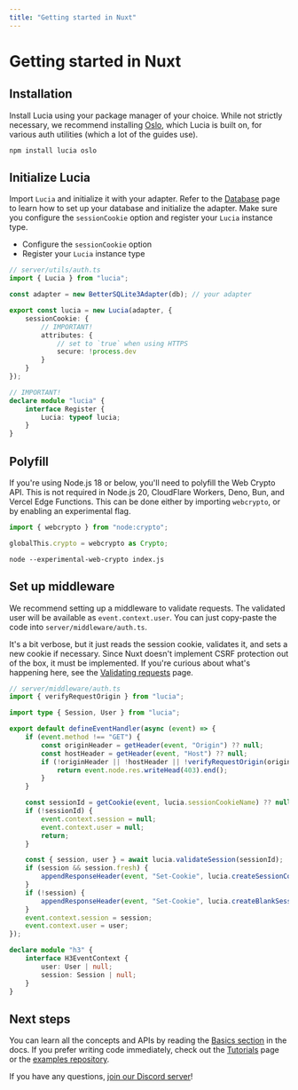```yaml
---
title: "Getting started in Nuxt"
---
```


# Getting started in Nuxt

## Installation

Install Lucia using your package manager of your choice. While not strictly necessary, we recommend installing [Oslo](https://oslo.js.org), which Lucia is built on, for various auth utilities (which a lot of the guides use).

```
npm install lucia oslo
```

## Initialize Lucia

Import `Lucia` and initialize it with your adapter. Refer to the [Database](/database) page to learn how to set up your database and initialize the adapter. Make sure you configure the `sessionCookie` option and register your `Lucia` instance type.

- Configure the `sessionCookie` option
- Register your `Lucia` instance type

```ts
// server/utils/auth.ts
import { Lucia } from "lucia";

const adapter = new BetterSQLite3Adapter(db); // your adapter

export const lucia = new Lucia(adapter, {
	sessionCookie: {
		// IMPORTANT!
		attributes: {
			// set to `true` when using HTTPS
			secure: !process.dev
		}
	}
});

// IMPORTANT!
declare module "lucia" {
	interface Register {
		Lucia: typeof lucia;
	}
}
```

## Polyfill

If you're using Node.js 18 or below, you'll need to polyfill the Web Crypto API. This is not required in Node.js 20, CloudFlare Workers, Deno, Bun, and Vercel Edge Functions. This can be done either by importing `webcrypto`, or by enabling an experimental flag.

```ts
import { webcrypto } from "node:crypto";

globalThis.crypto = webcrypto as Crypto;
```

```
node --experimental-web-crypto index.js
```

## Set up middleware

We recommend setting up a middleware to validate requests. The validated user will be available as `event.context.user`. You can just copy-paste the code into `server/middleware/auth.ts`.

It's a bit verbose, but it just reads the session cookie, validates it, and sets a new cookie if necessary. Since Nuxt doesn't implement CSRF protection out of the box, it must be implemented. If you're curious about what's happening here, see the [Validating requests](/guides/validate-session-cookies/nuxt) page.

```ts
// server/middleware/auth.ts
import { verifyRequestOrigin } from "lucia";

import type { Session, User } from "lucia";

export default defineEventHandler(async (event) => {
	if (event.method !== "GET") {
		const originHeader = getHeader(event, "Origin") ?? null;
		const hostHeader = getHeader(event, "Host") ?? null;
		if (!originHeader || !hostHeader || !verifyRequestOrigin(originHeader, [hostHeader])) {
			return event.node.res.writeHead(403).end();
		}
	}

	const sessionId = getCookie(event, lucia.sessionCookieName) ?? null;
	if (!sessionId) {
		event.context.session = null;
		event.context.user = null;
		return;
	}

	const { session, user } = await lucia.validateSession(sessionId);
	if (session && session.fresh) {
		appendResponseHeader(event, "Set-Cookie", lucia.createSessionCookie(session.id).serialize());
	}
	if (!session) {
		appendResponseHeader(event, "Set-Cookie", lucia.createBlankSessionCookie().serialize());
	}
	event.context.session = session;
	event.context.user = user;
});

declare module "h3" {
	interface H3EventContext {
		user: User | null;
		session: Session | null;
	}
}
```

## Next steps

You can learn all the concepts and APIs by reading the [Basics section](/basics/sessions) in the docs. If you prefer writing code immediately, check out the [Tutorials](/tutorials) page or the [examples repository](https://github.com/lucia-auth/examples/tree/main).

If you have any questions, [join our Discord server](https://discord.com/invite/PwrK3kpVR3)!
